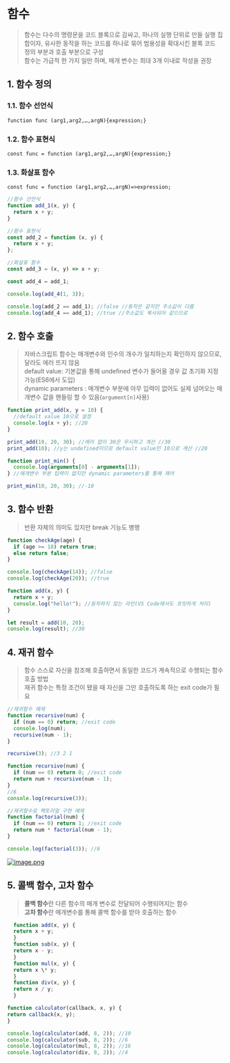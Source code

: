 # 함수

> 함수는 다수의 명령문을 코드 블록으로 감싸고, 하나의 실행 단위로 만들 실행 집합이자, 유사한 동작을 하는 코드를 하나로 묶어 범용성을 확대시킨 블록 코드  
> 정의 부분과 호출 부분으로 구성  
> 함수는 가급적 한 가지 일만 하며, 매개 변수는 최대 3개 이내로 작성을 권장

## 1. 함수 정의

### 1.1. 함수 선언식

`function func (arg1,arg2,…,argN){expression;}`

### 1.2. 함수 표현식

`const func = function (arg1,arg2,…,argN){expression;}`

### 1.3. 화살표 함수

`const func = function (arg1,arg2,…,argN)=>expression;`

```javascript
//함수 선언식
function add_1(x, y) {
  return x + y;
}

//함수 표현식
const add_2 = function (x, y) {
  return x + y;
};

//화살표 함수
const add_3 = (x, y) => x + y;

const add_4 = add_1;

console.log(add_4(1, 3));

console.log(add_2 == add_1); //false //동작은 같지만 주소값이 다름
console.log(add_4 == add_1); //true //주소값도 복사되어 같으므로
```

## 2. 함수 호출

> 자바스크립트 함수는 매개변수와 인수의 개수가 일치하는지 확인하지 않으므로, 달라도 에러 뜨지 않음  
> default value: 기본값을 통해 undefined 변수가 들어올 경우 값 초기화 지정 가능(ES6에서 도입)  
> dynamic parameters : 매개변수 부분에 아무 입력이 없어도 실제 넘어오는 매개변수 값을 핸들링 할 수 있음(`argument[n]`사용)

```javascript
function print_add(x, y = 10) {
  //default value 10으로 설정
  console.log(x + y); //20
}

print_add(10, 20, 30); //에러 없이 30은 무시하고 계산 //30
print_add(10); //y는 undefined이므로 default value인 10으로 계산 //20

function print_min() {
  console.log(arguments[0] - arguments[1]);
} //매개변수 부분 입력이 없지만 dynamic parameters를 통해 제어

print_min(10, 20, 30); //-10
```

## 3. 함수 반환

> 반환 자체의 의미도 있지만 break 기능도 병행

```javascript
function checkAge(age) {
  if (age >= 18) return true;
  else return false;
}

console.log(checkAge(14)); //false
console.log(checkAge(20)); //true
```

```javascript
function add(x, y) {
  return x + y;
  console.log("hello!"); //동작하지 않는 라인(VS Code에서도 흐릿하게 처리)
}

let result = add(10, 20);
console.log(result); //30
```

## 4. 재귀 함수

> 함수 스스로 자신을 참조해 호출하면서 동일한 코드가 계속적으로 수행되는 함수 호출 방법  
> 재귀 함수는 특정 조건이 됐을 때 자신을 그만 호출하도록 하는 exit code가 필요

```javascript
//재귀함수 예제
function recursive(num) {
  if (num == 0) return; //exit code
  console.log(num);
  recursive(num - 1);
}

recursive(3); //3 2 1
```

```javascript
function recursive(num) {
  if (num == 0) return 0; //exit code
  return num + recursive(num - 1);
}
//6
console.log(recursive(3));
```

```javascript
//재귀함수로 팩토리얼 구현 예제
function factorial(num) {
  if (num == 0) return 1; //exit code
  return num * factorial(num - 1);
}

console.log(factorial(3)); //6
```

[![image.png](https://i.postimg.cc/T3DDHhVh/image.png)](https://postimg.cc/w19M1qbd)

## 5. 콜백 함수, 고차 함수

> **콜백 함수**란 다른 함수의 매개 변수로 전달되어 수행되어지는 함수  
> **고차 함수**란 매개변수를 통해 콜백 함수를 받아 호출하는 함수

```javascript
  function add(x, y) {
  return x + y;
  }
  function sub(x, y) {
  return x - y;
  }
  function mul(x, y) {
  return x \* y;
  }
  function div(x, y) {
  return x / y;
  }

function calculator(callback, x, y) {
return callback(x, y);
}

console.log(calculator(add, 8, 2)); //10
console.log(calculator(sub, 8, 2)); //6
console.log(calculator(mul, 8, 2)); //16
console.log(calculator(div, 8, 2)); //4
```
